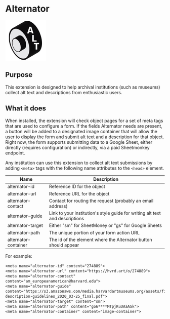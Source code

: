 # Alternator
![icon of an abstract car altnerator with the text ALT on it](/icon_128.png)

## Purpose

This extension is designed to help archival institutions (such as museums) collect alt text and descriptions from enthusiastic users. 

## What it does

When installed, the extension will check object pages for a set of meta tags that are used to configure a form. If the fields Alternator needs are present, a button will be added to a designated image container that will allow the user to display the form and submit alt text and a description for that object. Right now, the form supports submitting data to a Google Sheet, either directly (requires configuration) or indirectly, via a paid Sheetmonkey endpoint. 

Any institution can use this extension to collect alt text submissions by adding `<meta>` tags with the following name attributes to the `<head>` element.

| Name  | Description |
| ------------- | ------------- |
| alternator-id  | Reference ID for the object  |
| alternator-url  | Reference URL for the object  |
| alternator-contact  | Contact for routing the request (probably an email address)  |
| alternator-guide | Link to your institution's style guide for writing alt text and descriptions  |
| alternator-target | Either "sm" for SheetMoney or "gs" for Google Sheets |
| alternator-path | The unique portion of your form action URL |
| alternator-container | The id of the element where the Alternator button should appear |

For example:

    <meta name="alternator-id" content="274889">
    <meta name="alternator-url" content="https://hvrd.art/o/274889">
    <meta name="alternator-contact" content="am_europeanamerican@harvard.edu">
    <meta name="alternator-guide" content="https://s3.amazonaws.com/media.harvardartmuseums.org/assets/files/HAM_image-description-guidelines_2020_03-25_final.pdf">
    <meta name="alternator-target" content="sm">
    <meta name="alternator-path" content="go6****MTpjKuUAaASk">
    <meta name="alternator-container" content="image-container">
